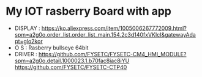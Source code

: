 My IOT rasberry Board with app
=============
* DISPLAY : <https://ko.aliexpress.com/item/1005006267772009.html?spm=a2g0o.order_list.order_list_main.154.2c3d140fxVKIcI&gatewayAdapt=glo2kor>
* O S : Rasberry bullseye 64bit
* DRIVER : 
<https://github.com/FYSETC/FYSETC-CM4_HMI_MODULE?spm=a2g0o.detail.1000023.1.b70fac8iac8iYU>
<https://github.com/FYSETC/FYSETC-CTP40>
